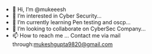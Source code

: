 - 👋 Hi, I’m @mukeeesh
- 👀 I’m interested in Cyber Security...
- 🌱 I’m currently learning Pen testing and oscp...
- 💞️ I’m looking to collaborate on CyberSec Company...
- 📫 How to reach me ...
Contact me via mail through:mukeshgupta9820@gmail.com

<!---
mukeeesh/mukeeesh is a ✨ special ✨ repository because its `README.md` (this file) appears on your GitHub profile.
You can click the Preview link to take a look at your changes.
--->
